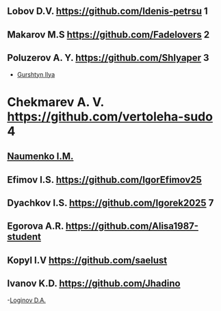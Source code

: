 ## Lobov D.V. https://github.com/ldenis-petrsu 1
## Makarov M.S https://github.com/Fadelovers 2
## Poluzerov A. Y. https://github.com/Shlyaper 3
- [Gurshtyn Ilya](https://github.com/Ilya-2025)
# Chekmarev A. V. https://github.com/vertoleha-sudo 4
## [Naumenko I.M.](https://github.com/IriaKoticov)
## Efimov I.S. https://github.com/IgorEfimov25
## Dyachkov I.S. https://github.com/Igorek2025 7
## Egorova A.R. https://github.com/Alisa1987-student
## Kopyl I.V https://github.com/saelust
## Ivanov K.D. https://github.com/Jhadino
-[Loginov D.A.](https://github.com/dmitriylog)